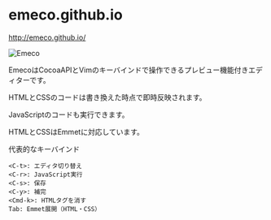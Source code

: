 # emeco.github.io

http://emeco.github.io/

![Emeco](https://dl.dropboxusercontent.com/u/80205825/%E3%82%B9%E3%82%AF%E3%83%AA%E3%83%BC%E3%83%B3%E3%82%B7%E3%83%A7%E3%83%83%E3%83%88%202015-10-14%2016.42.16.png "Emeco")

EmecoはCocoaAPIとVimのキーバインドで操作できるプレビュー機能付きエディターです。

HTMLとCSSのコードは書き換えた時点で即時反映されます。

JavaScriptのコードも実行できます。

HTMLとCSSはEmmetに対応しています。

代表的なキーバインド

    <C-t>: エディタ切り替え
    <C-r>: JavaScript実行
    <C-s>: 保存
    <C-y>: 補完
    <Cmd-k>: HTMLタグを消す
    Tab: Emmet展開（HTML・CSS）
